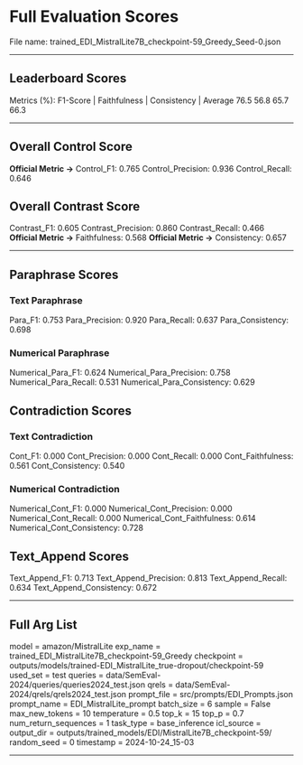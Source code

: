 # Full Evaluation Scores

File name: trained_EDI_MistralLite7B_checkpoint-59_Greedy_Seed-0.json


---

## Leaderboard Scores

Metrics (%): F1-Score | Faithfulness | Consistency | Average
                76.5        56.8          65.7        66.3

---

## Overall Control Score

**Official Metric ->** Control_F1: 0.765
Control_Precision: 0.936
Control_Recall: 0.646

## Overall Contrast Score

Contrast_F1: 0.605
Contrast_Precision: 0.860
Contrast_Recall: 0.466
**Official Metric ->** Faithfulness: 0.568
**Official Metric ->** Consistency: 0.657

---


## Paraphrase Scores


### Text Paraphrase

Para_F1: 0.753
Para_Precision: 0.920
Para_Recall: 0.637
Para_Consistency: 0.698


### Numerical Paraphrase

Numerical_Para_F1: 0.624
Numerical_Para_Precision: 0.758
Numerical_Para_Recall: 0.531
Numerical_Para_Consistency: 0.629


## Contradiction Scores


### Text Contradiction

Cont_F1: 0.000
Cont_Precision: 0.000
Cont_Recall: 0.000
Cont_Faithfulness: 0.561
Cont_Consistency: 0.540


### Numerical Contradiction

Numerical_Cont_F1: 0.000
Numerical_Cont_Precision: 0.000
Numerical_Cont_Recall: 0.000
Numerical_Cont_Faithfulness: 0.614
Numerical_Cont_Consistency: 0.728


## Text_Append Scores

Text_Append_F1: 0.713
Text_Append_Precision: 0.813
Text_Append_Recall: 0.634
Text_Append_Consistency: 0.672

---

## Full Arg List

model = amazon/MistralLite
exp_name = trained_EDI_MistralLite7B_checkpoint-59_Greedy
checkpoint = outputs/models/trained-EDI_MistralLite_true-dropout/checkpoint-59
used_set = test
queries = data/SemEval-2024/queries/queries2024_test.json
qrels = data/SemEval-2024/qrels/qrels2024_test.json
prompt_file = src/prompts/EDI_Prompts.json
prompt_name = EDI_MistralLite_prompt
batch_size = 6
sample = False
max_new_tokens = 10
temperature = 0.5
top_k = 15
top_p = 0.7
num_return_sequences = 1
task_type = base_inference
icl_source = 
output_dir = outputs/trained_models/EDI/MistralLite7B_checkpoint-59/
random_seed = 0
timestamp = 2024-10-24_15-03

---


